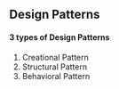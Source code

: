 ## Design Patterns

#### 3 types of Design Patterns

1. Creational Pattern
2. Structural Pattern
3. Behavioral Pattern 